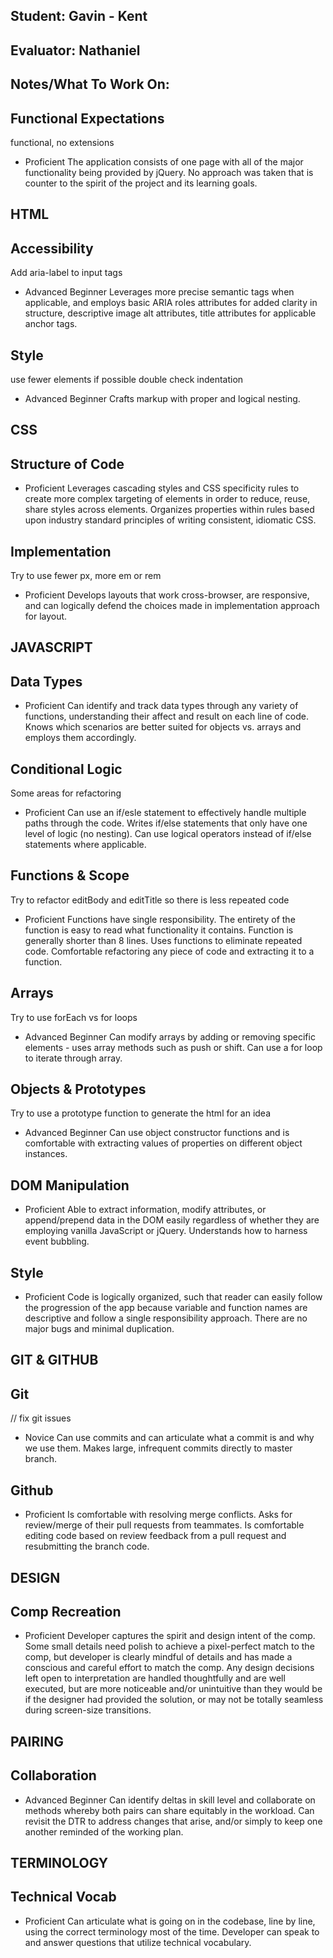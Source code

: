 ## Student: Gavin - Kent
## Evaluator: Nathaniel
## Notes/What To Work On:

## Functional Expectations
functional, no extensions
* Proficient  The application consists of one page with all of the major functionality being provided by jQuery. No approach was taken that is counter to the spirit of the project and its learning goals.

## HTML

## Accessibility
Add aria-label to input tags
* Advanced Beginner Leverages more precise semantic tags when applicable, and employs basic ARIA roles attributes for added clarity in structure, descriptive image alt attributes, title attributes for applicable anchor tags.

## Style
use fewer elements if possible
double check indentation
* Advanced Beginner Crafts markup with proper and logical nesting.

## CSS

## Structure of Code

* Proficient  Leverages cascading styles and CSS specificity rules to create more complex targeting of elements in order to reduce, reuse, share styles across elements. Organizes properties within rules based upon industry standard principles of writing consistent, idiomatic CSS.

## Implementation
Try to use fewer px, more em or rem
* Proficient  Develops layouts that work cross-browser, are responsive, and can logically defend the choices made in implementation approach for layout.


## JAVASCRIPT

## Data Types

* Proficient  Can identify and track data types through any variety of functions, understanding their affect and result on each line of code. Knows which scenarios are better suited for objects vs. arrays and employs them accordingly.

## Conditional Logic
Some areas for refactoring
* Proficient  Can use an if/esle statement to effectively handle multiple paths through the code. Writes if/else statements that only have one level of logic (no nesting). Can use logical operators instead of if/else statements where applicable.

## Functions & Scope
Try to refactor editBody and editTitle so there is less repeated code
* Proficient  Functions have single responsibility. The entirety of the function is easy to read what functionality it contains. Function is generally shorter than 8 lines. Uses functions to eliminate repeated code. Comfortable refactoring any piece of code and extracting it to a function.

## Arrays
Try to use forEach vs for loops
* Advanced Beginner Can modify arrays by adding or removing specific elements - uses array methods such as push or shift. Can use a for loop to iterate through array.

## Objects & Prototypes
Try to use a prototype function to generate the html for an idea
* Advanced Beginner Can use object constructor functions and is comfortable with extracting values of properties on different object instances.

## DOM Manipulation

* Proficient  Able to extract information, modify attributes, or append/prepend data in the DOM easily regardless of whether they are employing vanilla JavaScript or jQuery. Understands how to harness event bubbling.

## Style

* Proficient  Code is logically organized, such that reader can easily follow the progression of the app because variable and function names are descriptive and follow a single responsibility approach. There are no major bugs and minimal duplication.

## GIT & GITHUB

## Git
// fix git issues
* Novice  Can use commits and can articulate what a commit is and why we use them. Makes large, infrequent commits directly to master branch.

## Github

* Proficient  Is comfortable with resolving merge conflicts. Asks for review/merge of their pull requests from teammates. Is comfortable editing code based on review feedback from a pull request and resubmitting the branch code.


## DESIGN

## Comp Recreation

* Proficient  Developer captures the spirit and design intent of the comp. Some small details need polish to achieve a pixel-perfect match to the comp, but developer is clearly mindful of details and has made a conscious and careful effort to match the comp. Any design decisions left open to interpretation are handled thoughtfully and are well executed, but are more noticeable and/or unintuitive than they would be if the designer had provided the solution, or may not be totally seamless during screen-size transitions.


## PAIRING

## Collaboration

* Advanced Beginner Can identify deltas in skill level and collaborate on methods whereby both pairs can share equitably in the workload. Can revisit the DTR to address changes that arise, and/or simply to keep one another reminded of the working plan.

## TERMINOLOGY

## Technical Vocab

* Proficient Can articulate what is going on in the codebase, line by line, using the correct terminology most of the time. Developer can speak to and answer questions that utilize technical vocabulary.
